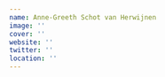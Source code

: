 ```yaml
---
name: Anne-Greeth Schot van Herwijnen
image: ''
cover: ''
website: ''
twitter: ''
location: ''
---
```

